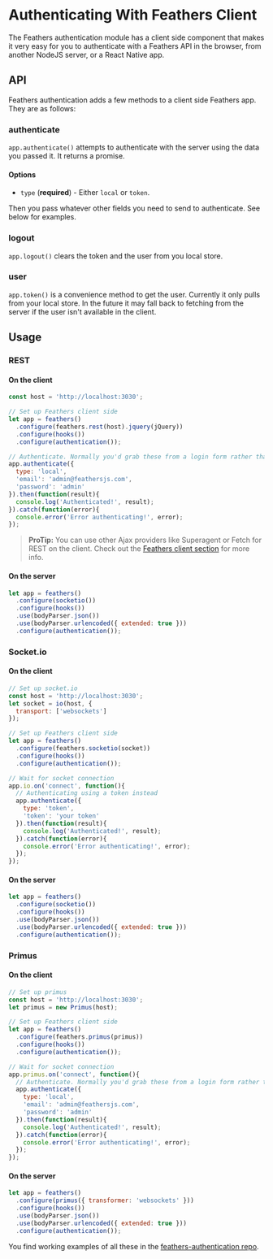 # Authenticating With Feathers Client

The Feathers authentication module has a client side component that makes it very easy for you to authenticate with a Feathers API in the browser, from another NodeJS server, or a React Native app.

## API

Feathers authentication adds a few methods to a client side Feathers app. They are as follows:

### authenticate

`app.authenticate()` attempts to authenticate with the server using the data you passed it. It returns a promise.

#### Options

- `type` (**required**) - Either `local` or `token`.

Then you pass whatever other fields you need to send to authenticate. See below for examples.

### logout

`app.logout()` clears the token and the user from you local store.

### user

`app.token()` is a convenience method to get the user. Currently it only pulls from your local store. In the future it may fall back to fetching from the server if the user isn't available in the client.

## Usage

### REST

#### On the client

```js
const host = 'http://localhost:3030';

// Set up Feathers client side
let app = feathers()
  .configure(feathers.rest(host).jquery(jQuery))
  .configure(hooks())
  .configure(authentication());

// Authenticate. Normally you'd grab these from a login form rather than hard-coding them
app.authenticate({
  type: 'local',
  'email': 'admin@feathersjs.com',
  'password': 'admin'
}).then(function(result){
  console.log('Authenticated!', result);
}).catch(function(error){
  console.error('Error authenticating!', error);
});
```

> **ProTip:** You can use other Ajax providers like Superagent or Fetch for REST on the client. Check out the [Feathers client section](../clients/feathers.md) for more info.

#### On the server

```js
let app = feathers()
  .configure(socketio())
  .configure(hooks())
  .use(bodyParser.json())
  .use(bodyParser.urlencoded({ extended: true }))
  .configure(authentication());
```

### Socket.io

#### On the client

```js
// Set up socket.io
const host = 'http://localhost:3030';
let socket = io(host, {
  transport: ['websockets']
});

// Set up Feathers client side
let app = feathers()
  .configure(feathers.socketio(socket))
  .configure(hooks())
  .configure(authentication());

// Wait for socket connection
app.io.on('connect', function(){
  // Authenticating using a token instead
  app.authenticate({
    type: 'token',
    'token': 'your token'
  }).then(function(result){
    console.log('Authenticated!', result);
  }).catch(function(error){
    console.error('Error authenticating!', error);
  });
});
```

#### On the server

```js
let app = feathers()
  .configure(socketio())
  .configure(hooks())
  .use(bodyParser.json())
  .use(bodyParser.urlencoded({ extended: true }))
  .configure(authentication());
```

### Primus

#### On the client

```js
// Set up primus
const host = 'http://localhost:3030';
let primus = new Primus(host);

// Set up Feathers client side
let app = feathers()
  .configure(feathers.primus(primus))
  .configure(hooks())
  .configure(authentication());

// Wait for socket connection
app.primus.on('connect', function(){
  // Authenticate. Normally you'd grab these from a login form rather than hard-coding them
  app.authenticate({
    type: 'local',
    'email': 'admin@feathersjs.com',
    'password': 'admin'
  }).then(function(result){
    console.log('Authenticated!', result);
  }).catch(function(error){
    console.error('Error authenticating!', error);
  });
});
```

#### On the server

```js
let app = feathers()
  .configure(primus({ transformer: 'websockets' }))
  .configure(hooks())
  .use(bodyParser.json())
  .use(bodyParser.urlencoded({ extended: true }))
  .configure(authentication());
```

You find working examples of all these in the [feathers-authentication repo](https://github.com/feathersjs/feathers-authentication/tree/master/examples).